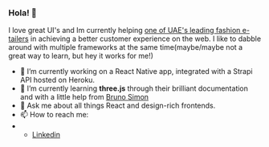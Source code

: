 ### Hola! 👋

I love great UI's and Im currently helping [one of UAE's leading fashion e-tailers](https://sivvi.com) in achieving a better customer experience on the web. I like to dabble around with multiple frameworks at the same time(maybe/maybe not a great way to learn, but hey it works for me!)

- 🔭 I’m currently working on a React Native app, integrated with a Strapi API hosted on Heroku.
- 🌱 I’m currently learning **three.js** through their brilliant documentation and with a little help from [Bruno Simon](https://threejs-journey.xyz/)
- 💬 Ask me about all things React and design-rich frontends.
- 📫 How to reach me:
- - [Linkedin](https://www.linkedin.com/in/m0hammed-ehab/)

<!--
**TheGooner93/TheGooner93** is a ✨ _special_ ✨ repository because its `README.md` (this file) appears on your GitHub profile.

Here are some ideas to get you started:

- 🔭 I’m currently working on ...
- 🌱 I’m currently learning ...
- 👯 I’m looking to collaborate on ...
- 🤔 I’m looking for help with ...
- 💬 Ask me about ...
- 📫 How to reach me: ...
- 😄 Pronouns: ...
- ⚡ Fun fact: ...
-->
